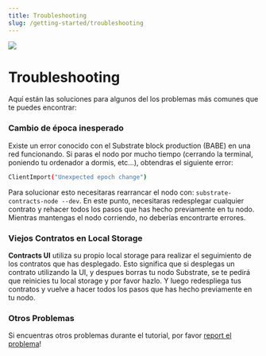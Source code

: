 ```yaml
---
title: Troubleshooting
slug: /getting-started/troubleshooting
---
```


<img src="/img/title/magnifying-glass.svg" className="titlePic" />

# Troubleshooting

Aquí están las soluciones para algunos del los problemas más comunes que te puedes encontrar:
### Cambio de época inesperado

Existe un error conocido con el Substrate block production (BABE) en una red funcionando. Si paras el nodo por mucho tiempo (cerrando la terminal, 
poniendo tu ordenador a dormis, etc...), obtendras el siguiente error:

```bash
ClientImport("Unexpected epoch change")
```
Para solucionar esto necesitaras rearrancar el nodo con: `substrate-contracts-node --dev`. En este punto, necesitaras redesplegar 
cualquier contrato y rehacer todos los pasos que has hecho previamente en tu nodo. Mientras mantengas el nodo corriendo, no deberías encontrarte errores.

### Viejos Contratos en Local Storage

**Contracts UI** utiliza su propio local storage para realizar el seguimiento de los contratos que has desplegado. Esto significa
que si desplegas un contrato utilizando la UI, y despues borras tu nodo Substrate, se te pedirá que reinicies tu local storage y por favor hazlo.
Y luego redespliega tus contratos y vuelve a hacer todos los pasos que has hecho previamente en tu nodo. 

### Otros Problemas

Si encuentras otros problemas durante el tutorial, por favor [report el problema](https://github.com/substrate-developer-hub/substrate-docs/issues)!
